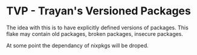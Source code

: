 # TVP - Trayan's Versioned Packages

The idea with this is to have explicitly defined versions of packages.
This flake may contain old packages, broken packages, insecure packages.

At some point the dependancy of nixpkgs will be droped.

